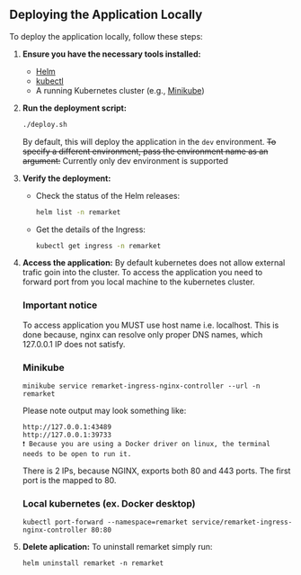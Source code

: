 ## Deploying the Application Locally

To deploy the application locally, follow these steps:

1.  **Ensure you have the necessary tools installed:**

    - [Helm](https://helm.sh/docs/intro/install/)
    - [kubectl](https://kubernetes.io/docs/tasks/tools/install-kubectl/)
    - A running Kubernetes cluster (e.g., [Minikube](https://minikube.sigs.k8s.io/docs/start/))

2.  **Run the deployment script:**

    ```bash
    ./deploy.sh
    ```

    By default, this will deploy the application in the `dev` environment. ~~To specify a different environment, pass the environment name as an argument:~~ Currently only dev environment is supported

3.  **Verify the deployment:**

    - Check the status of the Helm releases:
      ```bash
      helm list -n remarket
      ```
    - Get the details of the Ingress:
      ```bash
      kubectl get ingress -n remarket
      ```

4.  **Access the application:**
    By default kubernetes does not allow external trafic goin into the cluster. To access the application you need to forward port from you local machine to the kubernetes cluster.

    ### Important notice

    To access application you MUST use host name i.e. localhost. This is done because, nginx can resolve only proper DNS names, which 127.0.0.1 IP does not satisfy.

    ### Minikube

    ```
    minikube service remarket-ingress-nginx-controller --url -n remarket
    ```

    Please note output may look something like:

    ```
    http://127.0.0.1:43489
    http://127.0.0.1:39733
    ❗ Because you are using a Docker driver on linux, the terminal needs to be open to run it.
    ```

    There is 2 IPs, because NGINX, exports both 80 and 443 ports. The first port is the mapped to 80.

    ### Local kubernetes (ex. Docker desktop)

    ```
    kubectl port-forward --namespace=remarket service/remarket-ingress-nginx-controller 80:80
    ```

5.  **Delete aplication:**
    To uninstall remarket simply run:
    ```
    helm uninstall remarket -n remarket
    ```
